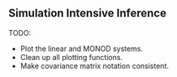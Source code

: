 ## Simulation Intensive Inference

TODO: 
 - Plot the linear and MONOD systems.
 - Clean up all plotting functions.
 - Make covariance matrix notation consistent.